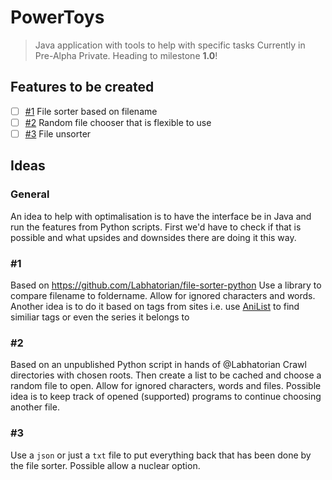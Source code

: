 # PowerToys
> Java application with tools to help with specific tasks
Currently in Pre-Alpha Private. Heading to milestone **1.0**!

## Features to be created
- [ ] [#1](https://github.com/Labhatorian/PowerToys/tree/githubsetup#1=) File sorter based on filename
- [ ] [#2](https://github.com/Labhatorian/PowerToys/tree/githubsetup#2=) Random file chooser that is flexible to use
- [ ] [#3](https://github.com/Labhatorian/PowerToys/tree/githubsetup#3=) File unsorter

## Ideas
### General
An idea to help with optimalisation is to have the interface be in Java and run the features from Python scripts.
First we'd have to check if that is possible and what upsides and downsides there are doing it this way.

### #1
Based on https://github.com/Labhatorian/file-sorter-python
Use a library to compare filename to foldername. Allow for ignored characters and words.
Another idea is to do it based on tags from sites i.e. use [AniList](https://anilist.co/) to find similiar tags or even the series it belongs to

### #2
Based on an unpublished Python script in hands of @Labhatorian
Crawl directories with chosen roots. Then create a list to be cached and choose a random file to open. Allow for ignored characters, words and files.
Possible idea is to keep track of opened (supported) programs to continue choosing another file.

### #3
Use a `json` or just a `txt` file to put everything back that has been done by the file sorter.
Possible allow a nuclear option.